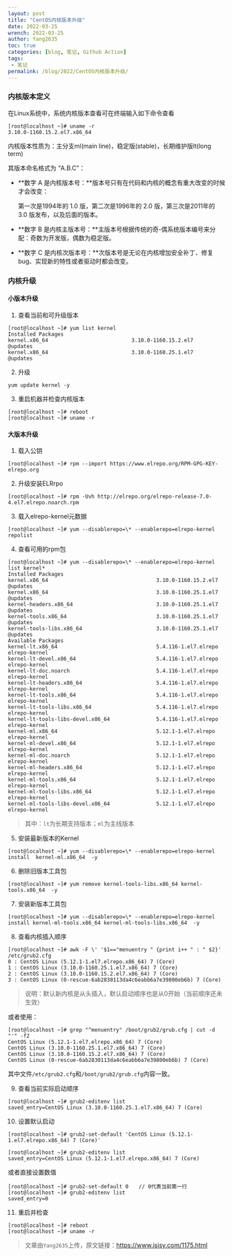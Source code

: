 ```yaml
---
layout: post
title: "CentOS内核版本升级"
date: 2022-03-25
wrench: 2022-03-25
author: Yang2635
toc: true
categories: [blog, 笔记, Github Action]
tags:
 - 笔记
permalink: /blog/2022/CentOS内核版本升级/
---
```


### 内核版本定义

在Linux系统中，系统内核版本查看可在终端输入如下命令查看

```ssh
[root@localhost ~]# uname -r
3.10.0-1160.15.2.el7.x86_64
```

内核版本性质为：主分支ml(main line)，稳定版(stable)，长期维护版lt(long term)

其版本命名格式为 “A.B.C”：

- **数字 A 是内核版本号：**版本号只有在代码和内核的概念有重大改变的时候才会改变：

  第一次是1994年的 1.0 版，第二次是1996年的 2.0 版，第三次是2011年的 3.0 版发布，以及后面的版本。

- **数字 B 是内核主版本号：**主版本号根据传统的奇-偶系统版本编号来分配：奇数为开发版，偶数为稳定版。

- **数字 C 是内核次版本号：**次版本号是无论在内核增加安全补丁、修复bug、实现新的特性或者驱动时都会改变。

### 内核升级

#### 小版本升级

1. 查看当前和可升级版本

```ssh
[root@localhost ~]# yum list kernel
Installed Packages
kernel.x86_64                           3.10.0-1160.15.2.el7                            @updates
kernel.x86_64                           3.10.0-1160.25.1.el7                            @updates
```

2. 升级

```ssh
yum update kernel -y
```

3. 重启机器并检查内核版本

```ssh
[root@localhost ~]# reboot
[root@localhost ~]# uname -r
```

#### 大版本升级

1. 载入公钥

```ssh
[root@localhost ~]# rpm --import https://www.elrepo.org/RPM-GPG-KEY-elrepo.org
```

2. 升级安装ELRrpo

```ssh
[root@localhost ~]# rpm -Uvh http://elrepo.org/elrepo-release-7.0-4.el7.elrepo.noarch.rpm
```

3. 载入elrepo-kernel元数据

```ssh
[root@localhost ~]# yum --disablerepo=\* --enablerepo=elrepo-kernel repolist
```

4. 查看可用的rpm包

```ssh
[root@localhost ~]# yum --disablerepo=\* --enablerepo=elrepo-kernel list kernel*
Installed Packages
kernel.x86_64                                   3.10.0-1160.15.2.el7               @updates     
kernel.x86_64                                   3.10.0-1160.25.1.el7               @updates     
kernel-headers.x86_64                           3.10.0-1160.25.1.el7               @updates     
kernel-tools.x86_64                             3.10.0-1160.25.1.el7               @updates     
kernel-tools-libs.x86_64                        3.10.0-1160.25.1.el7               @updates     
Available Packages
kernel-lt.x86_64                                5.4.116-1.el7.elrepo               elrepo-kernel
kernel-lt-devel.x86_64                          5.4.116-1.el7.elrepo               elrepo-kernel
kernel-lt-doc.noarch                            5.4.116-1.el7.elrepo               elrepo-kernel
kernel-lt-headers.x86_64                        5.4.116-1.el7.elrepo               elrepo-kernel
kernel-lt-tools.x86_64                          5.4.116-1.el7.elrepo               elrepo-kernel
kernel-lt-tools-libs.x86_64                     5.4.116-1.el7.elrepo               elrepo-kernel
kernel-lt-tools-libs-devel.x86_64               5.4.116-1.el7.elrepo               elrepo-kernel
kernel-ml.x86_64                                5.12.1-1.el7.elrepo                elrepo-kernel
kernel-ml-devel.x86_64                          5.12.1-1.el7.elrepo                elrepo-kernel
kernel-ml-doc.noarch                            5.12.1-1.el7.elrepo                elrepo-kernel
kernel-ml-headers.x86_64                        5.12.1-1.el7.elrepo                elrepo-kernel
kernel-ml-tools.x86_64                          5.12.1-1.el7.elrepo                elrepo-kernel
kernel-ml-tools-libs.x86_64                     5.12.1-1.el7.elrepo                elrepo-kernel
kernel-ml-tools-libs-devel.x86_64               5.12.1-1.el7.elrepo                elrepo-kernel
```

> 其中：`lt`为长期支持版本；`ml`为主线版本

5. 安装最新版本的Kernel

```ssh
[root@localhost ~]# yum --disablerepo=\* --enablerepo=elrepo-kernel install  kernel-ml.x86_64  -y
```

6. 删除旧版本工具包

```ssh
[root@localhost ~]# yum remove kernel-tools-libs.x86_64 kernel-tools.x86_64  -y
```

7. 安装新版本工具包

```ssh
[root@localhost ~]# yum --disablerepo=\* --enablerepo=elrepo-kernel install kernel-ml-tools.x86_64 kernel-ml-tools-libs.x86_64  -y
```

8. 查看内核插入顺序

```ssh
[root@localhost ~]# awk -F \' '$1=="menuentry " {print i++ " : " $2}' /etc/grub2.cfg
0 : CentOS Linux (5.12.1-1.el7.elrepo.x86_64) 7 (Core)
1 : CentOS Linux (3.10.0-1160.25.1.el7.x86_64) 7 (Core)
2 : CentOS Linux (3.10.0-1160.15.2.el7.x86_64) 7 (Core)
3 : CentOS Linux (0-rescue-6ab2830113da4c6eabb6a7e39800eb6b) 7 (Core)
```

> 说明：默认新内核是从头插入，默认启动顺序也是从0开始（当前顺序还未生效）

或者使用：

```ssh
[root@localhost ~]# grep "^menuentry" /boot/grub2/grub.cfg | cut -d "'" -f2
CentOS Linux (5.12.1-1.el7.elrepo.x86_64) 7 (Core)
CentOS Linux (3.10.0-1160.25.1.el7.x86_64) 7 (Core)
CentOS Linux (3.10.0-1160.15.2.el7.x86_64) 7 (Core)
CentOS Linux (0-rescue-6ab2830113da4c6eabb6a7e39800eb6b) 7 (Core)
```

其中文件`/etc/grub2.cfg`和`/boot/grub2/grub.cfg`内容一致。

9. 查看当前实际启动顺序

```ssh
[root@localhost ~]# grub2-editenv list
saved_entry=CentOS Linux (3.10.0-1160.25.1.el7.x86_64) 7 (Core)
```

10. 设置默认启动

```ssh
[root@localhost ~]# grub2-set-default 'CentOS Linux (5.12.1-1.el7.elrepo.x86_64) 7 (Core)'

[root@localhost ~]# grub2-editenv list
saved_entry=CentOS Linux (5.12.1-1.el7.elrepo.x86_64) 7 (Core)

```

或者直接设置数值

```ssh
[root@localhost ~]# grub2-set-default 0　　// 0代表当前第一行
[root@localhost ~]# grub2-editenv list
saved_entry=0
```

11. 重启并检查

```ssh
[root@localhost ~]# reboot
[root@localhost ~]# uname -r
```



>文章由`Yang2635`上传，原文链接：https://www.isisy.com/1175.html
